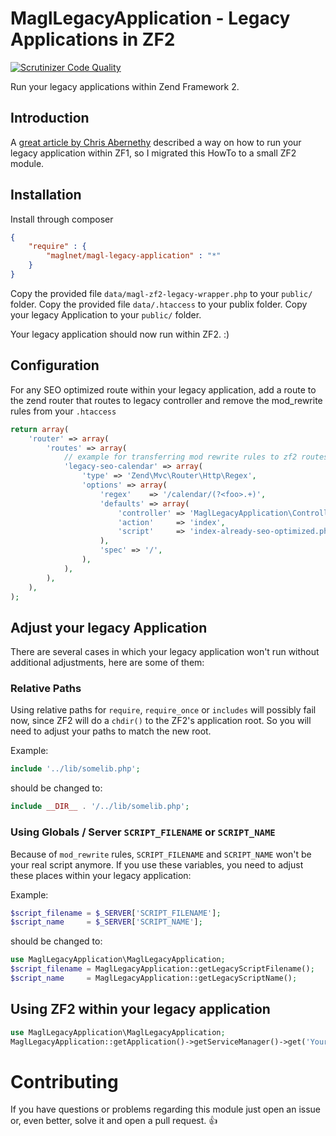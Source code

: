 # MaglLegacyApplication - Legacy Applications in ZF2

[![Scrutinizer Code Quality](https://scrutinizer-ci.com/g/maglnet/MaglLegacyApplication/badges/quality-score.png?b=master)](https://scrutinizer-ci.com/g/maglnet/MaglLegacyApplication/?branch=master)

Run your legacy applications within Zend Framework 2.

## Introduction
A [great article by Chris Abernethy][1] described a way on how to run your legacy application within ZF1, so
I migrated this HowTo to a small ZF2 module.


## Installation
Install through composer
```json
{
    "require" : {
        "maglnet/magl-legacy-application" : "*"
    }
}
```

Copy the provided file `data/magl-zf2-legacy-wrapper.php` to your `public/` folder.
Copy the provided file `data/.htaccess` to your publix folder.
Copy your legacy Application to your `public/` folder.

Your legacy application should now run within ZF2. :)


## Configuration
For any SEO optimized route within your legacy application, add a route to the zend router that
routes to legacy controller and remove the mod_rewrite rules from your `.htaccess`
```php
return array(
    'router' => array(
        'routes' => array(
            // example for transferring mod rewrite rules to zf2 routes
            'legacy-seo-calendar' => array(
                'type' => 'Zend\Mvc\Router\Http\Regex',
                'options' => array(
                    'regex'    => '/calendar/(?<foo>.+)',
                    'defaults' => array(
                        'controller' => 'MaglLegacyApplication\Controller\Legacy',
                        'action'     => 'index',
                        'script'     => 'index-already-seo-optimized.php',
                    ),
                    'spec' => '/',
                ),
            ),
        ),
    ),
);
```

## Adjust your legacy Application
There are several cases in which your legacy application won't run without additional adjustments, here are some of them:

### Relative Paths
Using relative paths for `require`, `require_once` or `includes` will possibly fail now, since ZF2 will do a `chdir()`
to the ZF2's application root. So you will need to adjust your paths to match the new root.

Example:

```php
include '../lib/somelib.php';
```

should be changed to:

```php
include __DIR__ . '/../lib/somelib.php';
```

### Using Globals / Server `SCRIPT_FILENAME` or `SCRIPT_NAME`
Because of `mod_rewrite` rules, `SCRIPT_FILENAME` and `SCRIPT_NAME` won't be your real script anymore. 
If you use these variables, you need to adjust these places within your legacy application:

Example:

```php
$script_filename = $_SERVER['SCRIPT_FILENAME'];
$script_name     = $_SERVER['SCRIPT_NAME'];
```

should be changed to:

```php
use MaglLegacyApplication\MaglLegacyApplication;
$script_filename = MaglLegacyApplication::getLegacyScriptFilename();
$script_name     = MaglLegacyApplication::getLegacyScriptName();

```

## Using ZF2 within your legacy application
```php
use MaglLegacyApplication\MaglLegacyApplication;
MaglLegacyApplication::getApplication()->getServiceManager()->get('YourService');
```

# Contributing
If you have questions or problems regarding this module just open an issue or, even better,
solve it and open a pull request. :+1:

[1]: http://www.chrisabernethy.com/zend-framework-legacy-scripts/